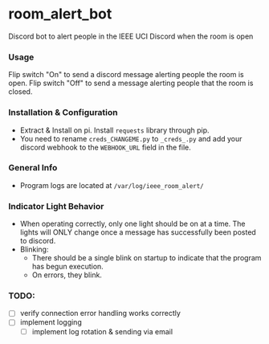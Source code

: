 # room_alert_bot
Discord bot to alert people in the IEEE UCI Discord when the room is open

### Usage
Flip switch "On" to send a discord message alerting people the room is open. Flip switch "Off" to send a message alerting people that the room is closed. 

### Installation & Configuration
* Extract & Install on pi. Install `requests` library through pip.
* You need to rename `creds_CHANGEME.py` to `_creds_.py` and add your discord webhook to the `WEBHOOK_URL` field in the file. 

### General Info
* Program logs are located at `/var/log/ieee_room_alert/`

### Indicator Light Behavior
* When operating correctly, only one light should be on at a time. The lights will ONLY change once a message has successfully been posted to discord.
* Blinking:
    * There should be a single blink on startup to indicate that the program has begun execution. 
    * On errors, they blink. 


### TODO:
* [ ] verify connection error handling works correctly
* [ ] implement logging
    * [ ] implement log rotation & sending via email
